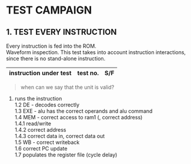 # TEST CAMPAIGN

## 1. TEST EVERY INSTRUCTION

Every instruction is fed into the ROM.  
Waveform inspection.
This test takes into account instruction interactions, since there is no stand-alone instruction.

|instruction under test|test no.|S/F|
|----------------------|--------|---|


>  when can we say that the unit is valid?
1. runs the instruction  
    1.2 DE - decodes correctly  
    1.3 EXE - alu has the correct operands and alu command  
    1.4 MEM - correct access to ram1 (, correct address)  
        1.4.1 read/write  
        1.4.2 correct address  
        1.4.3 correct data in, correct data out  
    1.5 WB - correct writeback  
    1.6 correct PC update  
    1.7 populates the register file (cycle delay)  
